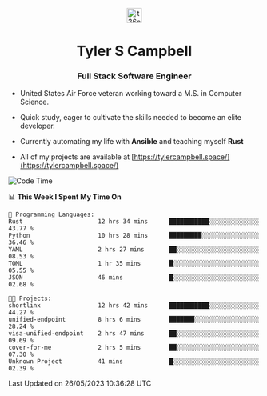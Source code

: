 <p align="center">
<a href="https://www.linkedin.com/in/t36campbell" target="blank"><img align="center" src="https://ik.imagekit.io/t36campbell/Portfolio/linkedin.png.original_m8bbGgPh6.png" alt="t36campbell" height="30" width="30" /></a>
</p>
<h1 align="center">Tyler S Campbell</h1>
<h3 align="center">Full Stack Software Engineer</h3>

* United States Air Force veteran working toward a M.S. in Computer Science.

* Quick study, eager to cultivate the skills needed to become an elite developer.

* Currently automating my life with **Ansible** and teaching myself **Rust**

* All of my projects are available at [https://tylercampbell.space/](https://tylercampbell.space/)

<!--START_SECTION:waka-->
![Code Time](http://img.shields.io/badge/Code%20Time-2%2C527%20hrs%2049%20mins-blue)

📊 **This Week I Spent My Time On** 

```text
💬 Programming Languages: 
Rust                     12 hrs 34 mins      ███████████░░░░░░░░░░░░░░   43.77 % 
Python                   10 hrs 28 mins      █████████░░░░░░░░░░░░░░░░   36.46 % 
YAML                     2 hrs 27 mins       ██░░░░░░░░░░░░░░░░░░░░░░░   08.53 % 
TOML                     1 hr 35 mins        █░░░░░░░░░░░░░░░░░░░░░░░░   05.55 % 
JSON                     46 mins             █░░░░░░░░░░░░░░░░░░░░░░░░   02.68 % 

🐱‍💻 Projects: 
shortlinx                12 hrs 42 mins      ███████████░░░░░░░░░░░░░░   44.27 % 
unified-endpoint         8 hrs 6 mins        ███████░░░░░░░░░░░░░░░░░░   28.24 % 
visa-unified-endpoint    2 hrs 47 mins       ██░░░░░░░░░░░░░░░░░░░░░░░   09.69 % 
cover-for-me             2 hrs 5 mins        ██░░░░░░░░░░░░░░░░░░░░░░░   07.30 % 
Unknown Project          41 mins             █░░░░░░░░░░░░░░░░░░░░░░░░   02.39 % 
```


 Last Updated on 26/05/2023 10:36:28 UTC
<!--END_SECTION:waka-->
